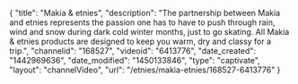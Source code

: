 {
    "title": "Makia & etnies",
    "description": "The partnership between Makia and etnies represents the passion one has to have to push through rain, wind and snow during dark cold winter months, just to go skating. All Makia & etnies products are designed to keep you warm, dry and classy for a trip.",
    "channelid": "168527",
    "videoid": "6413776",
    "date_created": "1442969636",
    "date_modified": "1450133846",
    "type": "captivate",
    "layout": "channelVideo",
    "url": "\/etnies\/makia-etnies\/168527-6413776"
}